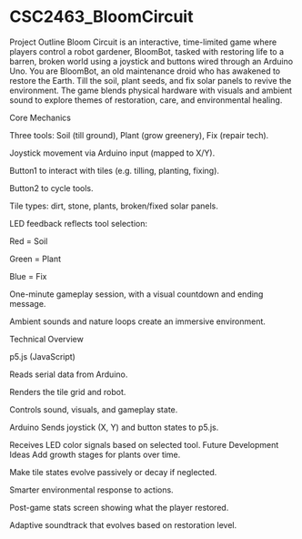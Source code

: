 # CSC2463_BloomCircuit
Project Outline
Bloom Circuit is an interactive, time-limited game where players control a robot gardener, BloomBot, tasked with restoring life to a barren, broken world using a joystick and buttons wired through an Arduino Uno. You are BloomBot, an old maintenance droid who has awakened to restore the Earth. Till the soil, plant seeds, and fix solar panels to revive the environment. The game blends physical hardware with visuals and ambient sound to explore themes of restoration, care, and environmental healing.

Core Mechanics

Three tools: Soil (till ground), Plant (grow greenery), Fix (repair tech).


Joystick movement via Arduino input (mapped to X/Y).


Button1 to interact with tiles (e.g. tilling, planting, fixing).


Button2 to cycle tools.


Tile types: dirt, stone, plants, broken/fixed solar panels.


LED feedback reflects tool selection:


Red = Soil


Green = Plant


Blue = Fix


One-minute gameplay session, with a visual countdown and ending message.


Ambient sounds and nature loops create an immersive environment.

Technical Overview

p5.js (JavaScript)

Reads serial data from Arduino.


Renders the tile grid and robot.


Controls sound, visuals, and gameplay state.


Arduino
Sends joystick (X, Y) and button states to p5.js.


Receives LED color signals based on selected tool.
Future Development Ideas
Add growth stages for plants over time.


Make tile states evolve passively or decay if neglected.


Smarter environmental response to actions.


Post-game stats screen showing what the player restored.


Adaptive soundtrack that evolves based on restoration level.
